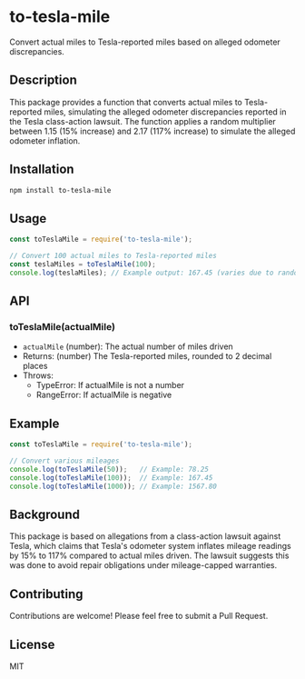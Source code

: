 # to-tesla-mile

Convert actual miles to Tesla-reported miles based on alleged odometer discrepancies.

## Description

This package provides a function that converts actual miles to Tesla-reported miles, simulating the alleged odometer discrepancies reported in the Tesla class-action lawsuit. The function applies a random multiplier between 1.15 (15% increase) and 2.17 (117% increase) to simulate the alleged odometer inflation.

## Installation

```bash
npm install to-tesla-mile
```

## Usage

```javascript
const toTeslaMile = require('to-tesla-mile');

// Convert 100 actual miles to Tesla-reported miles
const teslaMiles = toTeslaMile(100);
console.log(teslaMiles); // Example output: 167.45 (varies due to random multiplier)
```

## API

### toTeslaMile(actualMile)

- `actualMile` (number): The actual number of miles driven
- Returns: (number) The Tesla-reported miles, rounded to 2 decimal places
- Throws:
  - TypeError: If actualMile is not a number
  - RangeError: If actualMile is negative

## Example

```javascript
const toTeslaMile = require('to-tesla-mile');

// Convert various mileages
console.log(toTeslaMile(50));   // Example: 78.25
console.log(toTeslaMile(100));  // Example: 167.45
console.log(toTeslaMile(1000)); // Example: 1567.80
```

## Background

This package is based on allegations from a class-action lawsuit against Tesla, which claims that Tesla's odometer system inflates mileage readings by 15% to 117% compared to actual miles driven. The lawsuit suggests this was done to avoid repair obligations under mileage-capped warranties.

## Contributing

Contributions are welcome! Please feel free to submit a Pull Request.

## License

MIT
